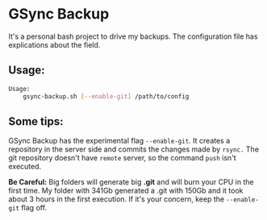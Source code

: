 GSync Backup
=============

It's a personal bash project to drive my backups. 
The configuration file has explications about the field. 

Usage:
-------

```bash
Usage:
    gsync-backup.sh [--enable-git] /path/to/config
```

Some tips:
-----------

GSync Backup has the experimental flag ``--enable-git``.
It creates a repository in the server side and commits the changes made by ``rsync.``
The git repository doesn't have ``remote`` server, so the command ``push`` isn't executed. 

**Be Careful:** Big folders will generate big **.git** and will burn your CPU in the first time. 
My folder with 341Gb generated a .git with 150Gb and it took about 3 hours in the first execution.
If it's your concern, keep the ``--enable-git`` flag off. 

